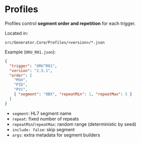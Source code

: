 # Profiles

Profiles control **segment order and repetition** for each trigger.

Located in:
```
src/Generator.Core/Profiles/<version>/*.json
```

Example (`ORU_R01.json`):
```json
{
  "trigger": "ORU^R01",
  "version": "2.5.1",
  "order": [
    "MSH",
    "PID",
    "PV1",
    { "segment": "OBX", "repeatMin": 1, "repeatMax": 5 }
  ]
}
```

- `segment`: HL7 segment name
- `repeat`: fixed number of repeats
- `repeatMin`/`repeatMax`: random range (deterministic by seed)
- `include: false`: skip segment
- `args`: extra metadata for segment builders
